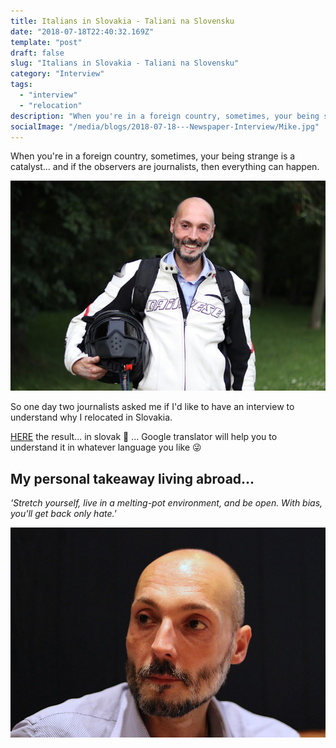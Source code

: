 ```yaml
---
title: Italians in Slovakia - Taliani na Slovensku
date: "2018-07-18T22:40:32.169Z"
template: "post"
draft: false
slug: "Italians in Slovakia - Taliani na Slovensku"
category: "Interview"
tags:
  - "interview"
  - "relocation"
description: "When you're in a foreign country, sometimes, your being strange is a catalyst... and if the observers are journalists, then everything can happen."
socialImage: "/media/blogs/2018-07-18---Newspaper-Interview/Mike.jpg"
---
```


When you're in a foreign country, sometimes, your being strange is a catalyst... and if the observers are journalists, then everything can happen.

![Mike](/media/blogs/2018-07-18---Newspaper-Interview/Mike.jpg)

So one day two journalists asked me if I'd like to have an interview to understand why I relocated in Slovakia. 

[HERE](https://www.postoj.sk/34949/taliani-na-slovensku-preco-je-nam-u-vas-lepsie) the result... in slovak 🤣 ... Google translator will help you to understand it in whatever language you like 😜


## My personal takeaway living abroad... 
_'Stretch yourself, live in a melting-pot environment, and be open. With bias, you'll get back only hate.'_

![Mike2](/media/blogs/2018-07-18---Newspaper-Interview/Mike2.jpg)